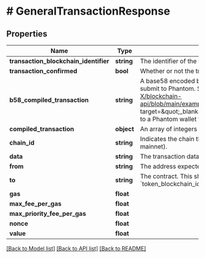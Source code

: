# # GeneralTransactionResponse

## Properties

Name | Type | Description | Notes
------------ | ------------- | ------------- | -------------
**transaction_blockchain_identifier** | **string** | The identifier of the transaction | [optional]
**transaction_confirmed** | **bool** | Whether or not the transaction was confirmed | [optional]
**b58_compiled_transaction** | **string** | A base58 encoded byte array in string representation. Really easy to submit to Phantom. See &lt;a href&#x3D;\&quot;https://github.com/BL0CK-X/blockchain-api/blob/main/examples/tutorials/phantom_tutorials/transfer_solana.html\&quot; target&#x3D;\&quot;_blank\&quot;&gt;here&lt;/a&gt; for an example on how to submit it to a Phantom wallet for signing. | [optional]
**compiled_transaction** | **object** | An array of integers representing the bytes of the transaction | [optional]
**chain_id** | **string** | Indicates the chain that the transaction was compiled for (e.g., ropsten or mainnet). | [optional]
**data** | **string** | The transaction data | [optional]
**from** | **string** | The address expected to sign and submit the transaction | [optional]
**to** | **string** | The contract. This should match your provided value for &#x60;token_blockchain_identifier&#x60;. | [optional]
**gas** | **float** |  | [optional]
**max_fee_per_gas** | **float** |  | [optional]
**max_priority_fee_per_gas** | **float** |  | [optional]
**nonce** | **float** |  | [optional]
**value** | **float** |  | [optional]

[[Back to Model list]](../../README.md#models) [[Back to API list]](../../README.md#endpoints) [[Back to README]](../../README.md)

